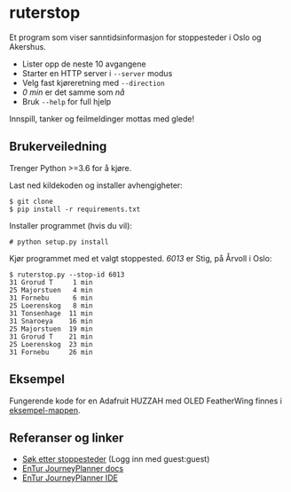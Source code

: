 # ruterstop

Et program som viser sanntidsinformasjon for stoppesteder i Oslo og Akershus.

- Lister opp de neste 10 avgangene
- Starter en HTTP server i `--server` modus
- Velg fast kjøreretning med `--direction`
- *0 min* er det samme som *nå*
- Bruk `--help` for full hjelp

Innspill, tanker og feilmeldinger mottas med glede!

## Brukerveiledning

Trenger Python >=3.6 for å kjøre.

Last ned kildekoden og installer avhengigheter:

```
$ git clone
$ pip install -r requirements.txt
```

Installer programmet (hvis du vil):

```
# python setup.py install
```

Kjør programmet med et valgt stoppested. *6013* er Stig, på Årvoll i Oslo:

```
$ ruterstop.py --stop-id 6013
31 Grorud T     1 min
25 Majorstuen   4 min
31 Fornebu      6 min
25 Loerenskog   8 min
31 Tonsenhage  11 min
31 Snaroeya    16 min
25 Majorstuen  19 min
31 Grorud T    21 min
25 Loerenskog  23 min
31 Fornebu     26 min
```

## Eksempel

Fungerende kode for en Adafruit HUZZAH med OLED FeatherWing finnes i
[eksempel-mappen](./examples/arduino-esp8266-feather-oled).

## Referanser og linker
- [Søk etter stoppesteder](https://stoppested.entur.org/?stopPlaceId=NSR:StopPlace:6013) (Logg inn med guest:guest)
- [EnTur JourneyPlanner docs](https://developer.entur.org/pages-journeyplanner-journeyplanner)
- [EnTur JourneyPlanner IDE](https://api.entur.io/journey-planner/v2/ide/)
